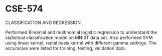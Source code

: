 # CSE-574

CLASSIFICATION AND REGRESSION

Performed Binomial and multinomial logistic regression to understand the statistical classification model on MNIST data set. Also 
performed SVM using linear kernel, radial basis kernel with different gamma settings. The accuracies were listed for training, testing, validation data.
